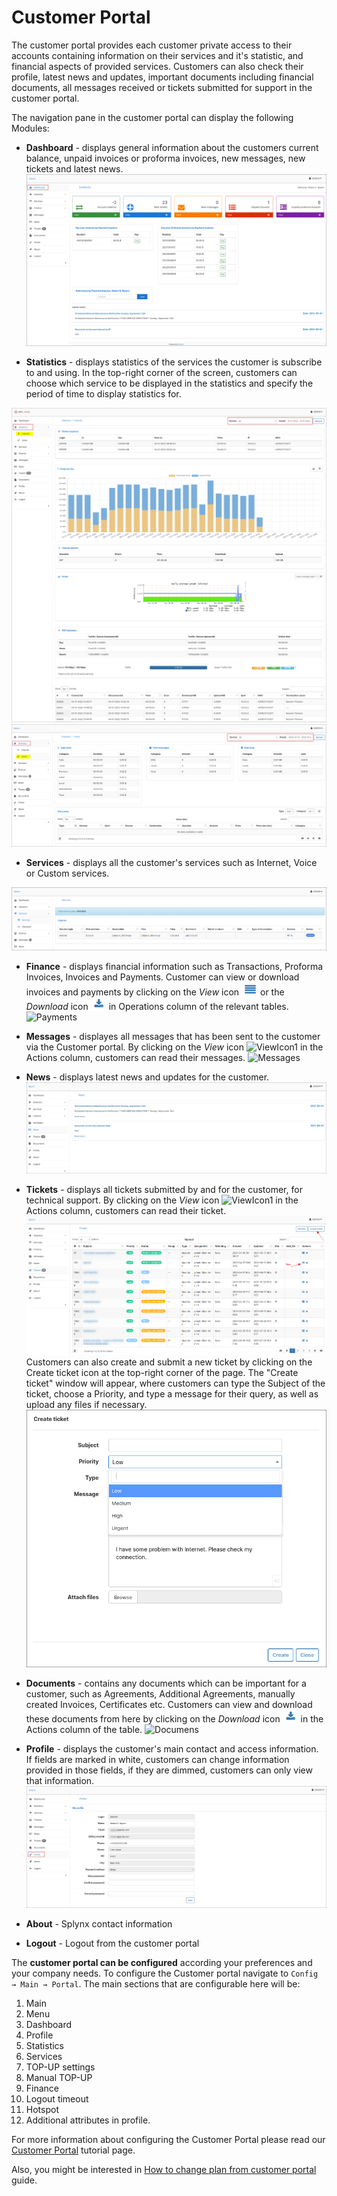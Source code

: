 Customer Portal
==========

The customer portal provides each customer private access to their accounts containing information on their services and it's statistic, and financial aspects of provided services. Customers can also check their profile, latest news and updates, important documents including financial documents, all messages received or tickets submitted for support in the customer portal.

The navigation pane in the customer portal can display the following Modules:

* **Dashboard** -  displays general information about the customers current balance, unpaid invoices or proforma invoices, new messages, new tickets and latest news.
![Dashboard](dashboard.png)


* **Statistics** - displays statistics of the services the customer is subscribe to and using. In the top-right corner of the screen, customers can choose which service to be displayed in the statistics and specify the period of time to display statistics for.

![Statistics](statistics.png)
![Statistics_voice](voice_statistics.png)

* **Services** - displays all the customer's services such as Internet, Voice or Custom services.

![Services](services.png)


* **Finance** - displays financial information such as Transactions, Proforma Invoices, Invoices and Payments. Customer can view or download invoices and payments by clicking on the *View* icon <icon class="image-icon">![ViewIcon](view_icon.png)</icon> or the *Download* icon <icon class="image-icon">![DownloadIcon](download_icon.png)</icon> in Operations column of the relevant tables.
![Payments](payments.png)


* **Messages** - displayes all messages that has been sent to the customer via the Customer portal.
By clicking on the *View* icon <icon class="image-icon">![ViewIcon1](view_icon1.png)</icon> in the Actions column, customers can read their messages.
![Messages](messages.png)


* **News** - displays latest news and updates for the customer.
![News](news.png)


* **Tickets** - displays all tickets submitted by and for the customer, for technical support. By clicking on the *View* icon <icon class="image-icon">![ViewIcon1](view_icon1.png)</icon> in the Actions column, customers can read their ticket.
![Tickets](tickets.png)
Customers can also create and submit a new ticket by clicking on the Create ticket icon at the top-right corner of the page. The "Create ticket" window will appear, where customers can type the Subject of the ticket, choose a Priority, and type a message for their query, as well as upload any files if necessary.
![CreateTicket](create_ticket.png)


* **Documents** - contains any documents which can be important for a customer, such as Agreements, Additional Agreements, manually created Invoices, Certificates etc. Customers can view and download these documents from here by clicking on the *Download* icon <icon class="image-icon">![DownloadIcon](download_icon.png)</icon> in the Actions column of the table.
![Documens](documents.png)


* **Profile** - displays the customer's main contact and access information.  If fields are marked in white, customers can change information provided in those fields, if they are dimmed, customers can only view that information.
![Profile](profile.png)

* **About** - Splynx contact information
* **Logout** - Logout from the customer portal

The **customer portal can be configured** according your preferences and your company needs. To configure the Customer portal navigate to `Config → Main → Portal`. The main sections that are configurable here will be:

1. Main
2. Menu
3. Dashboard
4. Profile
5. Statistics
6. Services
7. TOP-UP settings
8. Manual TOP-UP
9. Finance
10. Logout timeout
11. Hotspot
12. Additional attributes in profile.


For more information about configuring the Customer Portal please read our [Customer Portal](configuration/main_configuration/portal/portal.md) tutorial page.

Also, you might be interested in [How to change plan from customer portal](customer_portal/change_plan_from_customer_portal/change_plan_from_customer_portal.md) guide.
